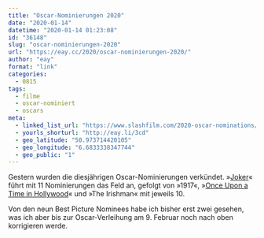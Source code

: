 ```yaml
---
title: "Oscar-Nominierungen 2020"
date: "2020-01-14"
datetime: "2020-01-14 01:23:08"
id: "36148"
slug: "oscar-nominierungen-2020"
url: "https://eay.cc/2020/oscar-nominierungen-2020/"
author: "eay"
format: "link"
categories:
  - 0815
tags:
  - filme
  - oscar-nominiert
  - oscars
meta:
  - linked_list_url: "https://www.slashfilm.com/2020-oscar-nominations/"
  - yourls_shorturl: "http://eay.li/3cd"
  - geo_latitude: "50.973714420105"
  - geo_longitude: "6.6833338347744"
  - geo_public: "1"
---
```


Gestern wurden die diesjährigen Oscar-Nominierungen verkündet. »[Joker](https://eay.cc/2019/joker-2019/)« führt mit 11 Nominierungen das Feld an, gefolgt von »1917«, »[Once Upon a Time in Hollywood](https://eay.cc/2019/once-upon-a-time-in-hollywood-2019/)« und »The Irishman« mit jeweils 10.

Von den neun Best Picture Nominees habe ich bisher erst zwei gesehen, was ich aber bis zur Oscar-Verleihung am 9. Februar noch nach oben korrigieren werde.
